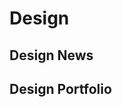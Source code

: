 <script setup>
import { ref } from 'vue';
import NavContainer from '../components/NavContainer.vue';
import newsData from '../assets/news/design-news.json';

const data = ref(newsData);
</script>

# Design

## Design News

<NavContainer :data="data.news"/>

## Design Portfolio

<NavContainer :data="data.portfolio"/>

